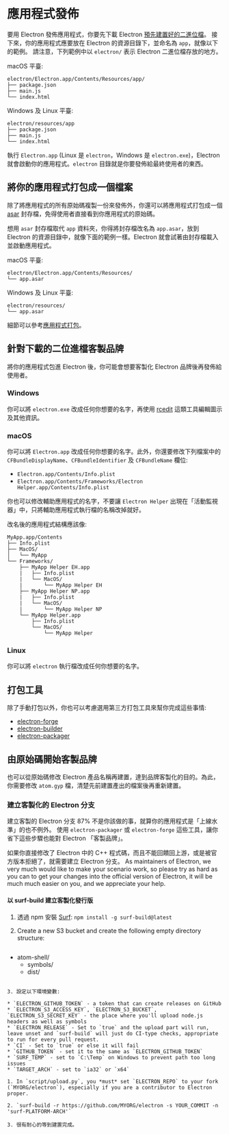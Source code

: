 # 應用程式發佈

要用 Electron 發佈應用程式，你要先下載 Electron [預先建置好的二進位檔](https://github.com/electron/electron/releases)。 接下來，你的應用程式應要放在 Electron 的資源目錄下，並命名為 `app`，就像以下的範例。 請注意，下列範例中以 `electron/` 表示 Electron 二進位檔存放的地方。

macOS 平臺:

```text
electron/Electron.app/Contents/Resources/app/
├── package.json
├── main.js
└── index.html
```

Windows 及 Linux 平臺:

```text
electron/resources/app
├── package.json
├── main.js
└── index.html
```

執行 `Electron.app` (Linux 是 `electron`，Windows 是 `electron.exe`)，Electron 就會啟動你的應用程式。`electron` 目錄就是你要發佈給最終使用者的東西。

## 將你的應用程式打包成一個檔案

除了將應用程式的所有原始碼複製一份來發佈外，你還可以將應用程式打包成一個 [asar](https://github.com/electron/asar) 封存檔，免得使用者直接看到你應用程式的原始碼。

想用 `asar` 封存檔取代 `app` 資料夾，你得將封存檔改名為 `app.asar`，放到 Electron 的資源目錄中，就像下面的範例一樣。Electron 就會試著由封存檔載入並啟動應用程式。

macOS 平臺:

```text
electron/Electron.app/Contents/Resources/
└── app.asar
```

Windows 及 Linux 平臺:

```text
electron/resources/
└── app.asar
```

細節可以參考[應用程式打包](application-packaging.md)。

## 針對下載的二位進檔客製品牌

將你的應用程式包進 Electron 後，你可能會想要客製化 Electron 品牌後再發佈給使用者。

### Windows

你可以將 `electron.exe` 改成任何你想要的名字，再使用 [rcedit](https://github.com/atom/rcedit) 這類工具編輯圖示及其他資訊。

### macOS

你可以將 `Electron.app` 改成任何你想要的名字。此外，你還要修改下列檔案中的 `CFBundleDisplayName`、`CFBundleIdentifier` 及 `CFBundleName` 欄位:

* `Electron.app/Contents/Info.plist`
* `Electron.app/Contents/Frameworks/Electron Helper.app/Contents/Info.plist`

你也可以修改輔助應用程式的名字，不要讓 `Electron Helper` 出現在「活動監視器」中，只將輔助應用程式執行檔的名稱改掉就好。

改名後的應用程式結構應該像:

```text
MyApp.app/Contents
├── Info.plist
├── MacOS/
│   └── MyApp
└── Frameworks/
    ├── MyApp Helper EH.app
    |   ├── Info.plist
    |   └── MacOS/
    |       └── MyApp Helper EH
    ├── MyApp Helper NP.app
    |   ├── Info.plist
    |   └── MacOS/
    |       └── MyApp Helper NP
    └── MyApp Helper.app
        ├── Info.plist
        └── MacOS/
            └── MyApp Helper
```

### Linux

你可以將 `electron` 執行檔改成任何你想要的名字。

## 打包工具

除了手動打包以外，你也可以考慮選用第三方打包工具來幫你完成這些事情:

* [electron-forge](https://github.com/electron-userland/electron-forge)
* [electron-builder](https://github.com/electron-userland/electron-builder)
* [electron-packager](https://github.com/electron-userland/electron-packager)

## 由原始碼開始客製品牌

也可以從原始碼修改 Electron 產品名稱再建置，達到品牌客製化的目的。為此，你需要修改 `atom.gyp` 檔，清楚先前建置產出的檔案後再重新建置。

### 建立客製化的 Electron 分支

建立客製的 Electron 分支 87% 不是你該做的事，就算你的應用程式是「上線水準」的也不例外。 使用 `electron-packager` 或 `electron-forge` 這些工具，讓你省下這些步驟也能對 Electron 「客製品牌」。

如果你直接修改了 Electron 中的 C++ 程式碼，而且不能回饋回上游，或是被官方版本拒絕了，就需要建立 Electron 分支。 As maintainers of Electron, we very much would like to make your scenario work, so please try as hard as you can to get your changes into the official version of Electron, it will be much much easier on you, and we appreciate your help.

#### 以 surf-build 建立客製化發行版

1. 透過 npm 安裝 [Surf](https://github.com/surf-build/surf): `npm install -g surf-build@latest`

2. Create a new S3 bucket and create the following empty directory structure:
    
    ```sh
- atom-shell/
  - symbols/
  - dist/
```

3. 設定以下環境變數:

* `ELECTRON_GITHUB_TOKEN` - a token that can create releases on GitHub
* `ELECTRON_S3_ACCESS_KEY`, `ELECTRON_S3_BUCKET`, `ELECTRON_S3_SECRET_KEY` - the place where you'll upload node.js headers as well as symbols
* `ELECTRON_RELEASE` - Set to `true` and the upload part will run, leave unset and `surf-build` will just do CI-type checks, appropriate to run for every pull request.
* `CI` - Set to `true` or else it will fail
* `GITHUB_TOKEN` - set it to the same as `ELECTRON_GITHUB_TOKEN`
* `SURF_TEMP` - set to `C:\Temp` on Windows to prevent path too long issues
* `TARGET_ARCH` - set to `ia32` or `x64`

1. In `script/upload.py`, you *must* set `ELECTRON_REPO` to your fork (`MYORG/electron`), especially if you are a contributor to Electron proper.

2. `surf-build -r https://github.com/MYORG/electron -s YOUR_COMMIT -n 'surf-PLATFORM-ARCH'`

3. 很有耐心的等到建置完成。